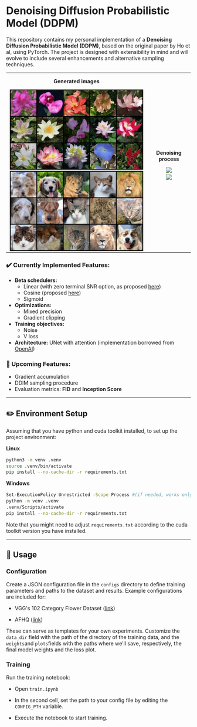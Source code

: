 # Denoising Diffusion Probabilistic Model (DDPM)

This repository contains my personal implementation of a **Denoising Diffusion Probabilistic Model (DDPM)**, based on the original paper by Ho et al, using PyTorch. The project is designed with extensibility in mind and will evolve to include several enhancements and alternative sampling techniques.

<table style="width=100%; border:0px">
  <tr>
    <td align="center" style="padding:0 10px; width=50%">
    <p><b>Generated images</b></p>
      <img src="demo_visuals/weights_6-6-2025_12_3:46/102flowers.jpg"/>
      <br>
       <!-- <sub>102 flowers</sub> -->
       <!-- <br><br> -->
      <img src="demo_visuals/weights_11-6-2025_7_59_28/afhq.jpg"/>
      <br>
      <!-- <sub>AFHQ V2</sub> -->
    </td>
    <td align="center" style="padding:0 10px;width=50%">
    <p><b>Denoising process</b></p>
      <img src="demo_visuals/weights_6-6-2025_12_3:46/102flowers.gif"/>
       <br>
       <!-- <sub>102 flowers</sub> -->
       <!-- <br><br> -->
      <img src="demo_visuals/weights_11-6-2025_7_59_28/afhq.gif"/>
      <br>
      <!-- <sub>AFHQ V2</sub> -->
    </td>
  </tr>
</table>

### ✔️ Currently Implemented Features:
- **Beta schedulers:** 
    - Linear (with zero terminal SNR option, as proposed [here](https://arxiv.org/pdf/2305.08891))
    - Cosine (proposed [here](https://arxiv.org/pdf/2102.09672))
    - Sigmoid
- **Optimizations:**
    - Mixed precision
    - Gradient clipping
- **Training objectives:**
    - Noise
    - V loss
- **Architecture:** UNet with attention (implementation borrowed from [OpenAI](https://github.com/openai/guided-diffusion/blob/main/guided_diffusion/unet.py ))

### 🚧 Upcoming Features:
- Gradient accumulation
- DDIM sampling procedure
- Evaluation metrics: **FID** and **Inception Score**

---

## ✏️ Environment Setup

Assuming that you have python and cuda toolkit installed, to set up the project environment:

**Linux**
```bash
python3 -m venv .venv
source .venv/bin/activate
pip install --no-cache-dir -r requirements.txt
```

**Windows**
```bash
Set-ExecutionPolicy Unrestricted -Scope Process #(if needed, works only for current Powershell session)
python -m venv .venv
.venv/Scripts/activate
pip install --no-cache-dir -r requirements.txt
```

Note that you might need to adjust `requirements.txt` according to the cuda toolkit version you have installed.

---

## 🔧 Usage

### Configuration

Create a JSON configuration file in the `configs` directory to define training parameters and paths to the dataset and results. Example configurations are included for:

- VGG's 102 Category Flower Dataset ([link](https://www.robots.ox.ac.uk/~vgg/data/flowers/102/))

- AFHQ ([link](https://github.com/clovaai/stargan-v2/tree/master))

These can serve as templates for your own experiments. Customize the `data_dir` field with the path of the directory of the training data, and the `weights`and `plots`fields with the paths where we'll save, respectively, the final model weights and the loss plot.

### Training

Run the training notebook:

- Open `train.ipynb`

- In the second cell, set the path to your config file by editing the `CONFIG_PTH` variable.

- Execute the notebook to start training.
